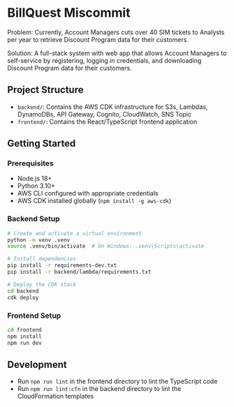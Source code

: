 # BillQuest Miscommit
Problem:
Currently, Account Managers cuts over 40 SIM tickets to Analysts per year to retrieve Discount 
Program data for their customers.

Solution: 
A full-stack system with web app that allows Account Managers to self-service by registering,
logging in credentials, and downloading Discount Program data for their customers.

## Project Structure

- `backend/`: Contains the AWS CDK infrastructure for S3s, Lambdas, DynamoDBs, API Gateway, Cognito, CloudWatch, SNS Topic
- `frontend/`: Contains the React/TypeScript frontend application

## Getting Started

### Prerequisites

- Node.js 18+
- Python 3.10+
- AWS CLI configured with appropriate credentials
- AWS CDK installed globally (`npm install -g aws-cdk`)

### Backend Setup

```bash
# Create and activate a virtual environment
python -m venv .venv
source .venv/bin/activate  # On Windows: .venv\Scripts\activate

# Install dependencies
pip install -r requirements-dev.txt
pip install -r backend/lambda/requirements.txt

# Deploy the CDK stack
cd backend
cdk deploy
```

### Frontend Setup

```bash
cd frontend
npm install
npm run dev
```

## Development

- Run `npm run lint` in the frontend directory to lint the TypeScript code
- Run `npm run lint:cfn` in the backend directory to lint the CloudFormation templates